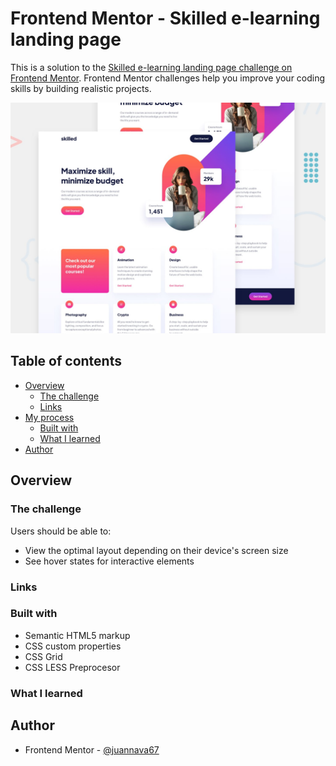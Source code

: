 # Frontend Mentor - Skilled e-learning landing page


This is a solution to the [Skilled e-learning landing page challenge on Frontend Mentor](https://www.frontendmentor.io/challenges/skilled-elearning-landing-page-S1ObDrZ8q). Frontend Mentor challenges help you improve your coding skills by building realistic projects.

![Design preview for the Skilled e-learning landing page coding challenge](./preview.jpg)

## Table of contents

- [Overview](#overview)
  - [The challenge](#the-challenge)
  - [Links](#links)
- [My process](#my-process)
  - [Built with](#built-with)
  - [What I learned](#what-i-learned)
- [Author](#author)

## Overview

### The challenge

Users should be able to:

- View the optimal layout depending on their device's screen size
- See hover states for interactive elements

### Links

### Built with

- Semantic HTML5 markup
- CSS custom properties
- CSS Grid
- CSS LESS Preprocesor

### What I learned

## Author

- Frontend Mentor - [@juannava67](https://www.frontendmentor.io/profile/juannava67)